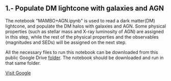 ## 1.- Populate DM lightcone with galaxies and AGN

The notebook "MAMBO+AGN.ipynb" is used to read a dark matter(DM) lightcone, and populate the DM halos with galaxies and AGN.
Some physical properties (such as stellar mass and X-ray luminosity of AGN) are assigned in this step, while the rest of the physical
properties and the observables (magnitudes and SEDs) will be assigned on the next step.


All the necessary files to run this notebook can be downloaded from this public Google Drive [folder](https://drive.google.com/drive/u/1/folders/1CQN3V1aWbMQ10iu5-OfnQ8P7JIpcPhtf). The notebook should be downloaded and run in that same folder.


<a href="https://www.google.com" target="_blank">Visit Google</a>
